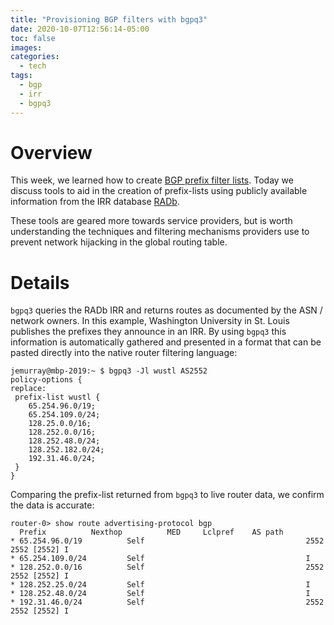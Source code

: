 ```yaml
---
title: "Provisioning BGP filters with bgpq3"
date: 2020-10-07T12:56:14-05:00
toc: false
images:
categories:
  - tech
tags: 
  - bgp
  - irr
  - bgpq3
---
```


# Overview

This week, we learned how to create [BGP prefix filter lists](/posts/2020/juniperbgpimportfilter/).  Today we discuss tools to aid in the creation of prefix-lists using publicly available information from the IRR database [RADb](https://www.radb.net/).

These tools are geared more towards service providers, but is worth understanding the techniques and filtering mechanisms providers use to prevent network hijacking in the global routing table.

# Details

`bgpq3` queries the RADb IRR and returns routes as documented by the ASN / network owners.  In this example, Washington University in St. Louis publishes the prefixes they announce in an IRR.  By using `bgpq3` this information is automatically gathered and presented in a format that can be pasted directly into the native router filtering language:

```
jemurray@mbp-2019:~ $ bgpq3 -Jl wustl AS2552
policy-options {
replace:
 prefix-list wustl {
    65.254.96.0/19;
    65.254.109.0/24;
    128.25.0.0/16;
    128.252.0.0/16;
    128.252.48.0/24;
    128.252.182.0/24;
    192.31.46.0/24;
 }
}
```

Comparing the prefix-list returned from `bgpq3` to live router data, we confirm the data is accurate:

```
router-0> show route advertising-protocol bgp
  Prefix		  Nexthop	       MED     Lclpref    AS path
* 65.254.96.0/19          Self                                    2552 2552 [2552] I
* 65.254.109.0/24         Self                                    I
* 128.252.0.0/16          Self                                    2552 2552 [2552] I
* 128.252.25.0/24         Self                                    I
* 128.252.48.0/24         Self                                    I
* 192.31.46.0/24          Self                                    2552 2552 [2552] I
```

